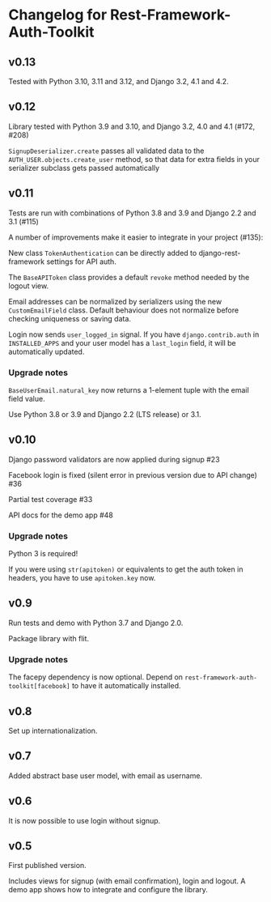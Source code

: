 # Changelog for Rest-Framework-Auth-Toolkit

## v0.13

Tested with Python 3.10, 3.11 and 3.12,
and Django 3.2, 4.1 and 4.2.


## v0.12

Library tested with Python 3.9 and 3.10,
and Django 3.2, 4.0 and 4.1 (#172, #208)

`SignupDeserializer.create` passes all validated data to the
`AUTH_USER.objects.create_user` method, so that data for extra
fields in your serializer subclass gets passed automatically


## v0.11

Tests are run with combinations of Python 3.8 and 3.9
and Django 2.2 and 3.1 (#115)

A number of improvements make it easier to integrate in your
project (#135):

New class `TokenAuthentication` can be directly added to
django-rest-framework settings for API auth.

The `BaseAPIToken` class provides a default `revoke` method
needed by the logout view.

Email addresses can be normalized by serializers using the
new `CustomEmailField` class.  Default behaviour does not
normalize before checking uniqueness or saving data.

Login now sends `user_logged_in` signal.  If you have
`django.contrib.auth` in `INSTALLED_APPS` and your user model
has a `last_login` field, it will be automatically updated.

### Upgrade notes

`BaseUserEmail.natural_key` now returns a 1-element tuple
with the email field value.

Use Python 3.8 or 3.9 and Django 2.2 (LTS release) or 3.1.


## v0.10

Django password validators are now applied during signup #23

Facebook login is fixed (silent error in previous version due
to API change) #36

Partial test coverage #33

API docs for the demo app #48

### Upgrade notes

Python 3 is required!

If you were using `str(apitoken)` or equivalents to get the auth token
in headers, you have to use `apitoken.key` now.


## v0.9

Run tests and demo with Python 3.7 and Django 2.0.

Package library with flit.

### Upgrade notes

The facepy dependency is now optional.  Depend on
`rest-framework-auth-toolkit[facebook]` to have it automatically installed.


## v0.8

Set up internationalization.


## v0.7

Added abstract base user model, with email as username.


## v0.6

It is now possible to use login without signup.


## v0.5

First published version.

Includes views for signup (with email confirmation), login and logout.
A demo app shows how to integrate and configure the library.
